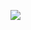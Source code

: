 ![](https://api.xecades.xyz/api?img=2&bg=131%2C222%2C255%2C0.79&site=www.dontplay.top&email=20231159@bjtu.edu.cn&bilibili=398512806)
